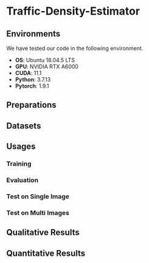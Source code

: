 # Traffic-Density-Estimator

## Environments
We have tested our code in the following environment.  
- **OS**: Ubuntu 18.04.5 LTS
- **GPU**: NVIDIA RTX A6000
- **CUDA**: 11.1
- **Python**: 3.7.13
- **Pytorch**: 1.9.1

## Preparations

## Datasets

## Usages
### Training

### Evaluation

### Test on Single Image

### Test on Multi Images


## Qualitative Results


## Quantitative Results

